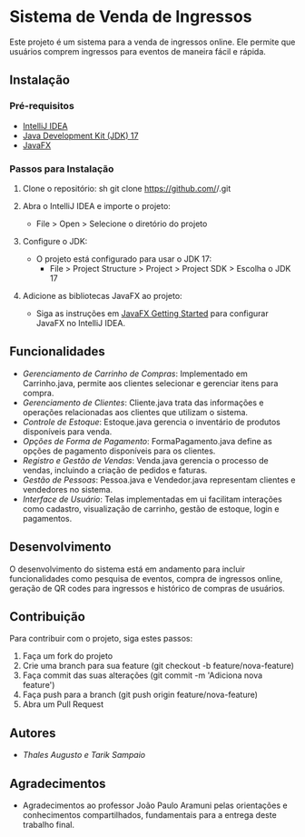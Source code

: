 # Sistema de Venda de Ingressos

Este projeto é um sistema para a venda de ingressos online. Ele permite que usuários comprem ingressos para eventos de maneira fácil e rápida.

## Instalação

### Pré-requisitos
- [IntelliJ IDEA](https://www.jetbrains.com/idea/)
- [Java Development Kit (JDK) 17](https://www.oracle.com/java/technologies/javase-downloads.html)
- [JavaFX](https://openjfx.io/)

### Passos para Instalação
1. Clone o repositório:
    sh
    git clone https://github.com/<seu-usuario>/<seu-repositorio>.git
    
2. Abra o IntelliJ IDEA e importe o projeto:
    - File > Open > Selecione o diretório do projeto

3. Configure o JDK:
    - O projeto está configurado para usar o JDK 17:
      - File > Project Structure > Project > Project SDK > Escolha o JDK 17

4. Adicione as bibliotecas JavaFX ao projeto:
    - Siga as instruções em [JavaFX Getting Started](https://openjfx.io/openjfx-docs/) para configurar JavaFX no IntelliJ IDEA.

## Funcionalidades

- *Gerenciamento de Carrinho de Compras*: Implementado em Carrinho.java, permite aos clientes selecionar e gerenciar itens para compra.
- *Gerenciamento de Clientes*: Cliente.java trata das informações e operações relacionadas aos clientes que utilizam o sistema.
- *Controle de Estoque*: Estoque.java gerencia o inventário de produtos disponíveis para venda.
- *Opções de Forma de Pagamento*: FormaPagamento.java define as opções de pagamento disponíveis para os clientes.
- *Registro e Gestão de Vendas*: Venda.java gerencia o processo de vendas, incluindo a criação de pedidos e faturas.
- *Gestão de Pessoas*: Pessoa.java e Vendedor.java representam clientes e vendedores no sistema.
- *Interface de Usuário*: Telas implementadas em ui facilitam interações como cadastro, visualização de carrinho, gestão de estoque, login e pagamentos.

## Desenvolvimento

O desenvolvimento do sistema está em andamento para incluir funcionalidades como pesquisa de eventos, compra de ingressos online, geração de QR codes para ingressos e histórico de compras de usuários.

## Contribuição

Para contribuir com o projeto, siga estes passos:

1. Faça um fork do projeto
2. Crie uma branch para sua feature (git checkout -b feature/nova-feature)
3. Faça commit das suas alterações (git commit -m 'Adiciona nova feature')
4. Faça push para a branch (git push origin feature/nova-feature)
5. Abra um Pull Request

## Autores

- *Thales Augusto e Tarik Sampaio* 

## Agradecimentos

- Agradecimentos ao professor João Paulo Aramuni pelas orientações e conhecimentos compartilhados, fundamentais para a entrega deste trabalho final.
